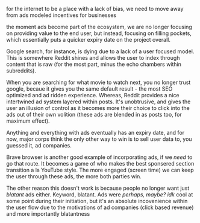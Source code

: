 for the internet to be a place with a lack of bias, we need to move away from ads modeled incentives for businesses

the moment ads become part of the ecosystem, we are no longer focusing on providing value to the end user, but instead, focusing on filling pockets, which essentially puts a quicker expiry date on the project overall. 

Google search, for instance, is dying due to a lack of a user focused model. This is somewhere Reddit shines and allows the user to index through content that is raw (for the most part, minus the echo chambers within subreddits).

When you are searching for what movie to watch next, you no longer trust google, becaue it gives you the same default result - the most SEO optimized and ad ridden experience. Whereas, Reddit provides a nice intertwined ad system layered within posts. It's unobtrusive, and gives the user an illusion of control as it becomes more their choice to click into the ads out of their own volition (these ads are blended in as posts too, for maximum effect).

Anything and everything with ads eventually has an expiry date, and for now, major corps think the only other way to win is to sell user data to, you guessed it, ad companies.

Brave browser is another good example of incorporating ads, if we _need_ to go that route. It becomes a game of who makes the best sponsered section transition a la YouTube style. The more engaged (screen time) we can keep the user through these ads, the more both parties win. 

The other reason this doesn't work is because people no longer want just *blatant* ads either. Keyword, blatant. Ads were _perhaps, maybe? idk_ cool at some point during their initiation, but it's an absolute incovenience within the user flow due to the motivations of ad companies (click based revenue) and more importantly blatantness 


